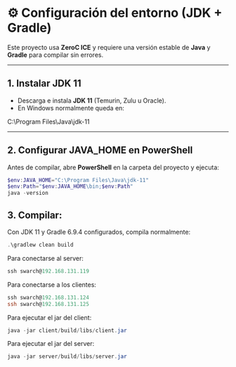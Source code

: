 # ⚙️ Configuración del entorno (JDK + Gradle)

Este proyecto usa **ZeroC ICE** y requiere una versión estable de **Java** y **Gradle** para compilar sin errores.

---

## 1. Instalar **JDK 11**

- Descarga e instala **JDK 11** (Temurin, Zulu u Oracle).  
- En Windows normalmente queda en:  

C:\Program Files\Java\jdk-11



---

## 2. Configurar **JAVA_HOME** en PowerShell

Antes de compilar, abre **PowerShell** en la carpeta del proyecto y ejecuta:

```powershell
$env:JAVA_HOME="C:\Program Files\Java\jdk-11"
$env:Path="$env:JAVA_HOME\bin;$env:Path"
java -version
```

## 3. Compilar:
Con JDK 11 y Gradle 6.9.4 configurados, compila normalmente:
```powershell
.\gradlew clean build
```

Para conectarse al server:

```powershell
ssh swarch@192.168.131.119
```

Para conectarse a los clientes:

```powershell
ssh swarch@192.168.131.124
ssh swarch@192.168.131.125
```

Para ejecutar el jar del client:

```powershell
java -jar client/build/libs/client.jar                                                                                                         
```

Para ejecutar el jar del server:

```powershell
java -jar server/build/libs/server.jar
```
